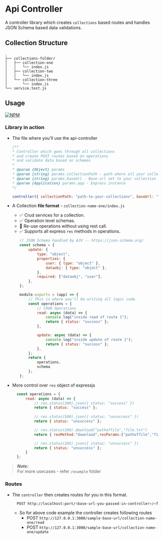 # Api Controller
A controller library which creates `collections` based routes and handles JSON Schema based data validations.

## Collection Structure

```ascii
.
├── collections-folder/
│   ├── collection-one
│   │   └── index.js
│   ├── collection-two
│   │   └── index.js
│   └── collection-three
│       └── index.js
└── service.test.js
```

## Usage
[![NPM](https://nodei.co/npm/api-controller-express.png)](https://nodei.co/npm/api-controller-express/)


### Library in action
- The file where you'll use the api-controller
    ```js
    /**
   * Controller which goes through all collections
   * and create POST routes based on operations
   * and validate data based on schemas
   *
   * @param {Object} params
   * @param {string} params.collectionPath - path where all your collections are stored
   * @param {string} params.baseUrl - Base url set to your collection
   * @param {Application} params.app - Express instance
   */
    
    controller({ collectionPath: "path-to-your-collections", baseUrl: "/sample-base-url", app });

    ```
- A Collection **file format** - `collection-name-one/index.js` 
  - ✅ Crud services for a collection.
  - ✅ Operation level schemas.
  - 🌟 Re-use operations without using rest call.
  - ✅ Supports all express `res` methods in operations.
    ```js
    // JSON Schema handled by AJV -- https://json-schema.org/
    const schema = {
        update: {
            type: "object",
            properties: {
                user: { type: "object" },
                dataobj: { type: "object" },
            },
            required: ["dataobj", "user"],
        },
    };

    module.exports = (app) => {
        // This is where you'll be writing all logic code.
        const operations = {
            // CRUD Operations
            read: async (data) => {
                console.log("inside read of route 1");
                return { status: "success" };   
            },

            update: async (data) => {
                console.log("inside update of route 1");
                return { status: "success" };
            },
        };
        return {
            operations,
            schema
        };
    };
    ```

- More control over `res` object of expressjs 
  ```js
    const operations = {
        read: async (data) => {
            // res.status(200).json({ status: "success" })
            return { status: "success" };   
       
            // res.status(500).json({ status: "unsuccess" })
            return { status: "unsuccess" };

            // res.status(200).download("pathoffile","file.txt")
            return { resMethod:"download",resParams:["pathoffile","file.txt"]}

            // res.status(205).json({ status: "unsuccess" })
            return { status: "unsuccess" };
        }
    };
  ```
> ***Note:***  
> For more usecases - refer `/example` folder 

### Routes
- The `controller` then creates routes for you in this format.
  ```sh
    POST http://localhost:port/<base-url-you-passed-in-controller>/<foldername-under-collectionPath>/<operation>
  ```
  - So for above code example the controller creates following routes
    - POST `http://127.0.0.1:3000/sample-base-url/collection-name-one/read`
    - POST `http://127.0.0.1:3000/sample-base-url/collection-name-one/update`